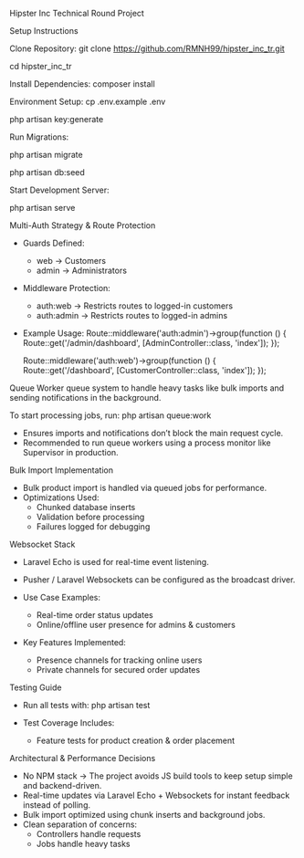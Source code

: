 Hipster Inc Technical Round Project

Setup Instructions

Clone Repository:
       git clone https://github.com/RMNH99/hipster_inc_tr.git

cd hipster_inc_tr

Install Dependencies:
   composer install
   
Environment Setup:
   cp .env.example .env

   php artisan key:generate
   
Run Migrations:

   php artisan migrate

   php artisan db:seed
   
Start Development Server:

   php artisan serve
   

Multi-Auth Strategy & Route Protection

- Guards Defined:
  - web → Customers
  - admin → Administrators

- Middleware Protection:
  - auth:web → Restricts routes to logged-in customers
  - auth:admin → Restricts routes to logged-in admins

- Example Usage:
    Route::middleware('auth:admin')->group(function () {
        Route::get('/admin/dashboard', [AdminController::class, 'index']);
    });

    Route::middleware('auth:web')->group(function () {
        Route::get('/dashboard', [CustomerController::class, 'index']);
    });


Queue Worker
queue system to handle heavy tasks like bulk imports and sending notifications in the background.

To start processing jobs, run:
php artisan queue:work

- Ensures imports and notifications don’t block the main request cycle.
- Recommended to run queue workers using a process monitor like Supervisor in production.

  
Bulk Import Implementation
- Bulk product import is handled via queued jobs for performance.
- Optimizations Used:
  - Chunked database inserts
  - Validation before processing
  - Failures logged for debugging


Websocket Stack

- Laravel Echo is used for real-time event listening.
- Pusher / Laravel Websockets can be configured as the broadcast driver.

- Use Case Examples:
  - Real-time order status updates
  - Online/offline user presence for admins & customers

- Key Features Implemented:
  - Presence channels for tracking online users
  - Private channels for secured order updates
 
    

Testing Guide
- Run all tests with:
php artisan test


- Test Coverage Includes:
  - Feature tests for product creation & order placement


 
Architectural & Performance Decisions
- No NPM stack → The project avoids JS build tools to keep setup simple and backend-driven.
- Real-time updates via Laravel Echo + Websockets for instant feedback instead of polling.
- Bulk import optimized using chunk inserts and background jobs.
- Clean separation of concerns:
  - Controllers handle requests
  - Jobs handle heavy tasks

